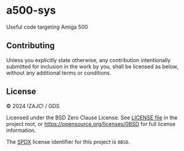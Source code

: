 # a500-sys
Useful code targeting Amiga 500

## Contributing

Unless you explicitly state otherwise, any contribution intentionally submitted
for inclusion in the work by you, shall be licensed as below, without any
additional terms or conditions.

## License

&copy; 2024 !ZAJC! / GDS

Licensed under the BSD Zero Clause License. See [LICENSE file](LICENSE.md) in
the project root, or https://opensource.org/licenses/0BSD for full license
information.

The [SPDX](https://spdx.dev) license identifier for this project is `0BSD`.
